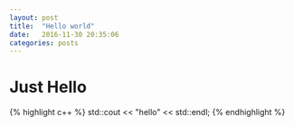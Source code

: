 ```yaml
---
layout: post
title:  "Hello world"
date:   2016-11-30 20:35:06
categories: posts
---
```


# Just Hello

{% highlight c++ %}
std::cout << "hello" << std::endl;
{% endhighlight %}


